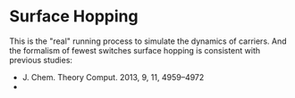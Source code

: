 # Surface Hopping

This is the "real" running process to simulate the dynamics of carriers.
And the formalism of fewest switches surface hopping is consistent with
previous studies:

- J. Chem. Theory Comput. 2013, 9, 11, 4959–4972
- 
